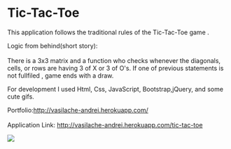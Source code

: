 # Tic-Tac-Toe


This application follows the traditional rules of the Tic-Tac-Toe game .

Logic from behind(short story):</br> </br>
There is a 3x3 matrix and a function who checks whenever the diagonals, cells, or rows are having 3 of X or 3 of O's.
If one of previous statements is not fullfiled , game ends with a draw. 

For development I used Html, Css, JavaScript, Bootstrap,jQuery, and some cute gifs.



Portfolio:http://vasilache-andrei.herokuapp.com/  
<br>
Application Link: http://vasilache-andrei.herokuapp.com/tic-tac-toe

<img src="https://i.imgur.com/WnfuYWH.gif">

